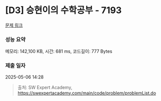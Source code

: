 # [D3] 승현이의 수학공부 - 7193 

[문제 링크](https://swexpertacademy.com/main/code/problem/problemDetail.do?contestProbId=AWksRkI6AR0DFAVE) 

### 성능 요약

메모리: 142,100 KB, 시간: 681 ms, 코드길이: 777 Bytes

### 제출 일자

2025-05-06 14:28



> 출처: SW Expert Academy, https://swexpertacademy.com/main/code/problem/problemList.do